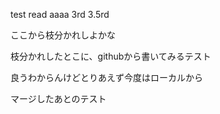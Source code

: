 test read
aaaa
3rd
3.5rd

ここから枝分かれしよかな

枝分かれしたとこに、githubから書いてみるテスト

良うわからんけどとりあえず今度はローカルから

マージしたあとのテスト